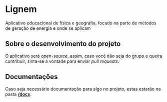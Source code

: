 # Lignem

Aplicativo educacional de física e geografia, focado na parte de métodos de geração de energia e onde se aplicam

## Sobre o desenvolvimento do projeto

O aplicativo será _open-source_, assim, caso você não seja do grupo e queira contribuir, sinta-se a vontade para enviar _pull requests_.

## Documentações

Caso seja necessário documentação para algo no projeto, estas estarão na pasta **[/docs](/docs)**.
